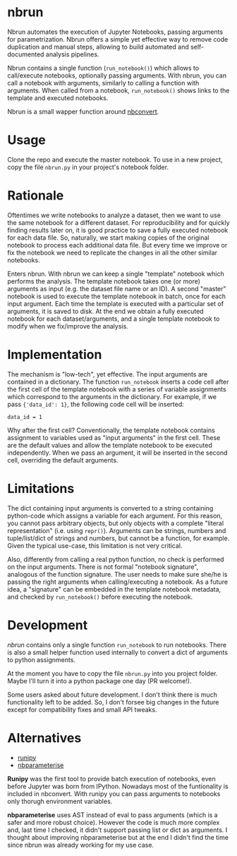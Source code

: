# nbrun

Nbrun automates the execution of Jupyter Notebooks,
passing arguments for parametrization. 
Nbrun offers a simple yet effective way to remove code duplication 
and manual steps, allowing to build automated and self-documented 
analysis pipelines. 

Nbrun contains a single function (`run_notebook()`) which allows to call/execute
notebooks, optionally passing arguments. With nbrun, you can call a notebook
with arguments, similarly to calling a function with arguments.
When called from a notebook, `run_notebook()` shows links to the template and executed
notebooks.

Nbrun is a small wapper function around [nbconvert](https://github.com/jupyter/nbconvert).

# Usage

Clone the repo and execute the master notebook. To use in a new project,
copy the file `nbrun.py` in your project's notebook folder.

# Rationale

Oftentimes we write notebooks to analyze a dataset, then we want to use the same
notebook for a different dataset. For reproducibility and for quickly finding
results later on, it is good practice to save a fully executed notebook for each
data file. So, naturally, we start making copies of the original notebook to
process each additional data file. But every time we improve or fix the notebook
we need to replicate the changes in all the other similar notebooks.

Enters nbrun. With nbrun we can keep a single "template" notebook which performs
the analysis. The template notebook takes one (or more) arguments as input (e.g.
the dataset file name or an ID). A second "master" notebook is used to execute
the template notebook in batch, once for each input argument. Each time the
template is executed with a particular set of arguments, it is saved to disk. At
the end we obtain a fully executed notebook for each dataset/arguments, and a
single template notebook to modify when we fix/improve the analysis.

# Implementation

The mechanism is "low-tech", yet effective. The input arguments are contained in a
dictionary. The function `run_notebook` inserts a code cell after the first cell
of the template notebook with a series of variable assignments which correspond
to the arguments in the dictionary. For example, if we pass `{'data_id': 1}`, the
following code cell will be inserted:

```
data_id = 1
```

Why after the first cell? Conventionally, the template notebook contains
assignment to variables used as "input arguments" in the first cell. These are
the default values and allow the template notebook to be executed independently.
When we pass an argument, it will be inserted in the second cell, overriding
the default arguments.

# Limitations

The dict containing input arguments is converted to a string containing
python-code which assigns a variable for each argument. For this reason, you
cannot pass arbitrary objects, but only objects with a complete
"literal representation" (i.e. using `repr()`).
Arguments can be strings, numbers and tuple/list/dict of strings
and numbers, but cannot be a function, for example. Given the typical use-case,
this limitation is not very critical.

Also, differently from calling a real python function, no check is performed 
on the input arguments. There is not formal "notebook signature", analogous 
of the function signature. The user needs to make sure she/he is passing the 
right arguments when calling/executing a notebook. As a future idea, a "signature"
can be embedded in the template notebook metadata, and checked by
`run_notebook()` before executing the notebook.

# Development
*nbrun* contains only a single function ``run_notebook`` to run notebooks.
There is also a small helper function used internally to convert a dict
of arguments to python assignments.

At the moment you have to copy the file ``nbrun.py`` into you project folder.
Maybe I'll turn it into a python package one day (PR welcome!).

Some users asked about future development. I don't think there is much functionality 
left to be added. So, I don't forsee big changes in the future except for compatibility 
fixes and small API tweaks.

# Alternatives

- [runipy](https://github.com/paulgb/runipy)
- [nbparameterise](https://github.com/takluyver/nbparameterise)

**Runipy** was the first tool to provide batch execution of notebooks, even before Jupyter
was born from IPython. Nowadays most of the funtionality is included in nbconvert.
With runipy you can pass arguments to notebooks only thorugh environment variables.

**nbparameterise** uses AST instead of eval to pass arguments (which is a safer and more robust choice).
However the code is much more complex and, last time I checked, it didn't support passing list or dict
as arguments.
I thought about improving nbparameterise but at the end I didn't find the time 
since nbrun was already working for my use case.

